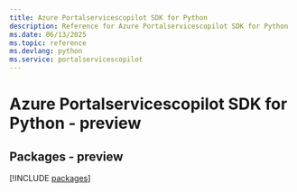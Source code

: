 ```yaml
---
title: Azure Portalservicescopilot SDK for Python
description: Reference for Azure Portalservicescopilot SDK for Python
ms.date: 06/13/2025
ms.topic: reference
ms.devlang: python
ms.service: portalservicescopilot
---
```

# Azure Portalservicescopilot SDK for Python - preview
## Packages - preview
[!INCLUDE [packages](portalservicescopilot-index.md)]